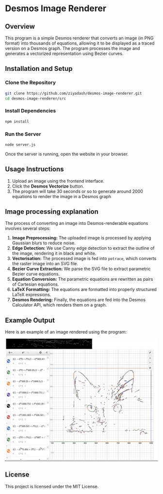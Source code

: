# Desmos Image Renderer

## Overview
This program is a simple Desmos renderer that converts an image (in PNG format) into thousands of equations, allowing it to be displayed as a traced version on a Desmos graph. The program processes the image and generates a vectorized representation using Bezier curves.

## Installation and Setup

### Clone the Repository
```sh
git clone https://github.com/ziyadash/desmos-image-renderer.git
cd desmos-image-renderer/src
```

### Install Dependencies
```sh
npm install
```

### Run the Server
```sh
node server.js
```

Once the server is running, open the website in your browser.

## Usage Instructions
1. Upload an image using the frontend interface.
2. Click the **Desmos Vectorize** button.
3. The program will take 30 seconds or so to generate around 2000 equations to render the image in a Desmos graph

## Image processing explanation
The process of converting an image into Desmos-renderable equations involves several steps:
1. **Image Preprocessing:** The uploaded image is processed by applying Gaussian blurs to reduce noise.
2. **Edge Detection:** We use Canny edge detection to extract the outline of the image, rendering it in black and white.
3. **Vectorisation:** The processed image is fed into `potrace`, which converts the raster image into an SVG file.
4. **Bezier Curve Extraction:** We parse the SVG file to extract parametric Bezier curve equations.
5. **Equation Conversion:** The parametric equations are rewritten as pairs of Cartesian equations.
6. **LaTeX Formatting:** The equations are formatted into properly structured LaTeX expressions.
7. **Desmos Rendering:** Finally, the equations are fed into the Desmos Calculator API, which renders them on a graph.

## Example Output
Here is an example of an image rendered using the program:

![Alt text](./image.png)

## License
This project is licensed under the MIT License.
